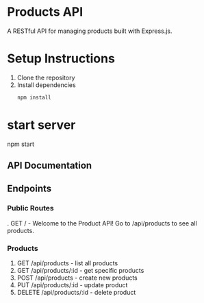 # Products API

A RESTful API for managing products built with Express.js.


# Setup Instructions

1. Clone the repository
2. Install dependencies
   ```bash
   npm install

# start server

npm start

## API Documentation

## Endpoints

### Public Routes

. GET / - Welcome to the Product API! Go to /api/products to see all products.

### Products

1. GET /api/products - list all products
2. GET /api/products/:id - get specific products
3. POST /api/products - create new products
4. PUT /api/products/:id - update product
5. DELETE /api/products/:id - delete product

